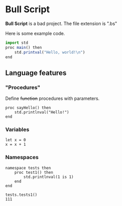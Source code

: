 # Bull Script
**Bull Script** is a bad project.
The file extension is ".bs"

Here is some example code.

```js
import std
proc main() then
    std.printval("Hello, world!\n")
end
```

## Language features

### "Procedures"
Define ~~function~~ procedures with parameters.
```
proc sayHello() then
    std.printlnval("Hello!")
end
```
### Variables
```
let x = 0
x = x + 1
```
### Namespaces
```
namespace tests then
    proc test1() then
        std.printlnval(1 is 1)
    end
end

tests.tests1()
111